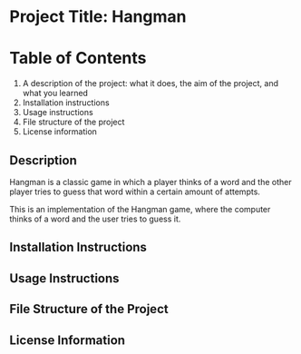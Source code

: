 # Project Title: Hangman

# Table of Contents
1. A description of the project: what it does, the aim of the project, and what you learned
2. Installation instructions
3. Usage instructions
4. File structure of the project
5. License information

## Description
Hangman is a classic game in which a player thinks of a word and the other player tries to guess that word within a certain amount of attempts.

This is an implementation of the Hangman game, where the computer thinks of a word and the user tries to guess it. 

## Installation Instructions

## Usage Instructions

## File Structure of the Project

## License Information
